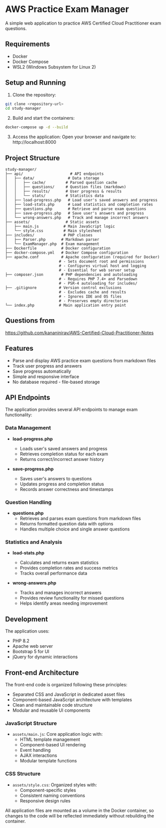 # AWS Practice Exam Manager

A simple web application to practice AWS Certified Cloud Practitioner exam questions.

## Requirements

- Docker
- Docker Compose
- WSL2 (Windows Subsystem for Linux 2)

## Setup and Running

1. Clone the repository:
```bash
git clone <repository-url>
cd study-manager
```

2. Build and start the containers:
```bash
docker-compose up -d --build
```

3. Access the application:
Open your browser and navigate to: http://localhost:8000

## Project Structure

```
study-manager/
├── api/                     # API endpoints
│   ├── data/               # Data storage
│   │   ├── cache/         # Parsed question cache
│   │   ├── questions/     # Question files (markdown)
│   │   ├── results/       # User progress & results
│   │   └── stats/         # Statistics data
│   ├── load-progress.php   # Load user's saved answers and progress
│   ├── load-stats.php      # Load statistics and completion rates
│   ├── questions.php       # Retrieve and parse exam questions
│   ├── save-progress.php   # Save user's answers and progress
│   └── wrong-answers.php   # Track and manage incorrect answers
├── assets/                # Static assets
│   ├── main.js           # Main JavaScript logic
│   └── style.css         # Main stylesheet
├── includes/             # PHP classes
│   ├── Parser.php       # Markdown parser
│   └── ExamManager.php  # Exam management
├── Dockerfile           # Docker configuration
├── docker-compose.yml   # Docker Compose configuration
├── apache.conf          # Apache configuration (required for Docker)
                        # - Sets document root and permissions
                        # - Configures virtual host and logging
                        # - Essential for web server setup
├── composer.json        # PHP dependencies and autoloading
                        # - Requires PHP 7.4+ and Parsedown
                        # - PSR-4 autoloading for includes/
├── .gitignore          # Version control exclusions
                        # - Excludes cache and results
                        # - Ignores IDE and OS files
                        # - Preserves empty directories
└── index.php           # Main application entry point
```

## Questions from
https://github.com/kananinirav/AWS-Certified-Cloud-Practitioner-Notes

## Features

- Parse and display AWS practice exam questions from markdown files
- Track user progress and answers
- Save progress automatically
- Simple and responsive interface
- No database required - file-based storage

## API Endpoints

The application provides several API endpoints to manage exam functionality:

### Data Management
- **load-progress.php**
  - Loads user's saved answers and progress
  - Retrieves completion status for each exam
  - Returns correct/incorrect answer history

- **save-progress.php**
  - Saves user's answers to questions
  - Updates progress and completion status
  - Records answer correctness and timestamps

### Question Handling
- **questions.php**
  - Retrieves and parses exam questions from markdown files
  - Returns formatted question data with options
  - Handles multiple choice and single answer questions

### Statistics and Analysis
- **load-stats.php**
  - Calculates and returns exam statistics
  - Provides completion rates and success metrics
  - Tracks overall performance data

- **wrong-answers.php**
  - Tracks and manages incorrect answers
  - Provides review functionality for missed questions
  - Helps identify areas needing improvement

## Development

The application uses:
- PHP 8.2
- Apache web server
- Bootstrap 5 for UI
- jQuery for dynamic interactions

## Front-end Architecture

The front-end code is organized following these principles:
- Separated CSS and JavaScript in dedicated asset files
- Component-based JavaScript architecture with templates
- Clean and maintainable code structure
- Modular and reusable UI components

### JavaScript Structure
- `assets/main.js`: Core application logic with:
  - HTML template management
  - Component-based UI rendering
  - Event handling
  - AJAX interactions
  - Modular template functions

### CSS Structure
- `assets/style.css`: Organized styles with:
  - Component-specific styles
  - Consistent naming conventions
  - Responsive design rules

All application files are mounted as a volume in the Docker container, so changes to the code will be reflected immediately without rebuilding the container.